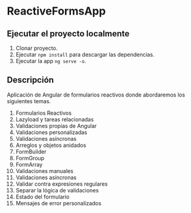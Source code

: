 # ReactiveFormsApp

## Ejecutar el proyecto localmente

1. Clonar proyecto.
2. Ejecutar ```npm install``` para descargar las dependencias.
3. Ejecutar la app ```ng serve -o```.

## Descripción

Aplicación de Angular de formularios reactivos donde abordaremos los siguientes temas.

1. Formularios Reactivos
2. Lazyload y tareas relacionadas
3. Validaciones propias de Angular
4. Validaciones personalizadas
5. Validaciones asíncronas
6. Arreglos y objetos anidados
7. FormBuilder
8. FormGroup
9. FormArray
10. Validaciones manuales
11. Validaciones asíncronas
12. Validar contra expresiones regulares
13. Separar la lógica de validaciones
14. Estado del formulario
15. Mensajes de error personalizados

